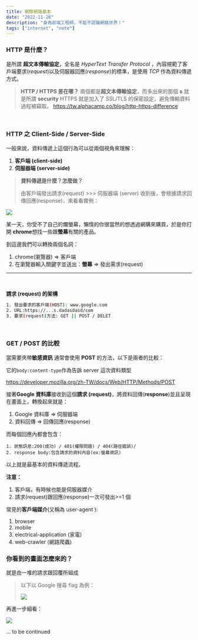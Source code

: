 ```yaml
---
title: 網際網路基本
date: "2022-11-26"
description: "身為前端工程師，不能不認識網路世界！"
tags: ["internet", "note"]
---
```


### HTTP 是什麼？

是所謂 **超文本傳輸協定**，全名是 _HyperText Transfer Protocol_ ，內容規範了客戶端要求(_request_)以及伺服器回應(_response_)的標準，是使用 _TCP_ 作為資料傳遞方式。

> **HTTP / HTTPS 差在哪？**
> 兩個都是**超文本傳輸協定**，而多出來的那個 **s** 就是所謂 **security**
> HTTPS 就是加入了 SSL/TLS 的保密設定，避免傳輸資料過程被竊取。
> https://tw.alphacamp.co/blog/http-https-difference

<br>

### HTTP 之 Client-Side / Server-Side

一般來說，資料傳遞上這個行為可以從兩個視角來理解：

1. **客戶端 (client-side)**
2. **伺服器端 (server-side)**

> **資料傳遞是什麼？怎麼做？**
>
> 由客戶端發出請求(request) >>> 伺服器端 (server) 收到後，會根據請求回傳回應(response)，來看看實例：

![](https://i.imgur.com/vlZua66.png)

某一天，你受不了自己的爛螢幕，懶惰的你很當然的想透過網購來購買，於是你打開 **chrome**想找一些跟**螢幕**有關的產品。

到這邊我們可以轉換兩個名詞：

1. chrome(瀏覽器) => 客戶端
2. 在瀏覽器輸入關鍵字並送出：**螢幕** => 發出需求(request)

---

<br>

**請求 (request) 的架構**

```sh
1. 發出要求的客戶端(HOST): www.google.com
2. URL:https://...s.dadasdasd/com
3. 要求(request)方法: GET || POST / DELET
```

<br>

### GET / POST 的比較

當需要夾帶**敏感資訊** 通常會使用 **POST** 的方法，以下是兩者的比較：

它的`body:content-type`作為告訴 server 這次資料類型

https://developer.mozilla.org/zh-TW/docs/Web/HTTP/Methods/POST

接著**Google 資料庫**接收到這個**請求 (request)**，將資料回傳(**response**)並且呈現在畫面上，轉換起來就是：

1.  Google 資料庫 => 伺服器端
2.  資料回傳 => 回傳回應(response)

而每個回應內都會包含：

```shell
1. 狀態訊息:200(成功) / 401(權限問題) / 404(路徑錯誤)/
2. response body:包含請求的資料內容(ex:螢幕資訊)
```

以上就是最基本的資料傳遞流程。

**注意：**

1. 客戶端，有時候也能是伺服器媒介
2. 請求(request)跟回應(response)一次可發出>=1 個

常見的**客戶端媒介**(又稱為 user-agent ):

1. browser
2. mobile
3. electrical-application (家電)
4. web-crawler (網路爬蟲)

### 你看到的畫面怎麼來的？

就是由一堆的請求跟回覆所組成

> 以下以 Google 搜尋 flag 為例：
>
> ![](https://i.imgur.com/d8g3b5s.png)

再進一步細看：

![](https://i.imgur.com/dLnFQLa.png)

... to be continued
